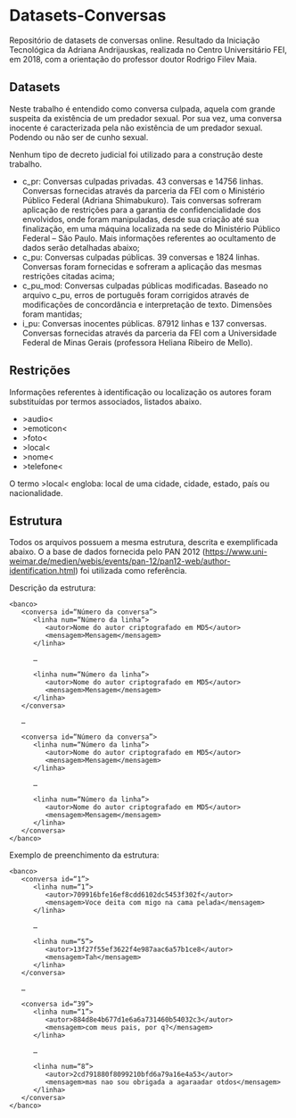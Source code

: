 # Datasets-Conversas

Repositório de datasets de conversas online. Resultado da Iniciação Tecnológica da Adriana Andrijauskas, realizada no Centro Universitário FEI, em 2018, com a orientação do professor doutor Rodrigo Filev Maia.

## Datasets
Neste trabalho é entendido como conversa culpada, aquela com grande suspeita da existência de um predador sexual. Por sua vez, uma conversa inocente é caracterizada pela não existência de um predador sexual. Podendo ou não ser de cunho sexual.

Nenhum tipo de decreto judicial foi utilizado para a construção deste trabalho.
* c_pr: Conversas culpadas privadas. 43 conversas e 14756 linhas. Conversas fornecidas através da parceria da FEI com o Ministério Público Federal (Adriana Shimabukuro). Tais conversas sofreram aplicação de restrições para a garantia de confidencialidade dos envolvidos, onde foram manipuladas, desde sua criação até sua finalização, em uma máquina localizada na sede do Ministério Público Federal – São Paulo. Mais informações referentes ao ocultamento de dados serão detalhadas abaixo;
* c_pu: Conversas culpadas públicas. 39 conversas e 1824 linhas. Conversas foram fornecidas e sofreram a aplicação das mesmas restrições citadas acima;
* c_pu_mod: Conversas culpadas públicas modificadas. Baseado no arquivo c_pu, erros de português foram corrigidos através de modificações de concordância e interpretação de texto. Dimensões foram mantidas;
* i_pu: Conversas inocentes públicas. 87912 linhas e 137 conversas. Conversas fornecidas através da parceria da FEI com a Universidade Federal de Minas Gerais (professora Heliana Ribeiro de Mello). 

## Restrições
Informações referentes à identificação ou localização os autores foram substituídas por termos associados, listados abaixo.
* \>audio<
* \>emoticon<
* \>foto<
* \>local<
* \>nome<
* \>telefone<

O termo >local< engloba: local de uma cidade, cidade, estado, país ou nacionalidade.

## Estrutura
Todos os arquivos possuem a mesma estrutura, descrita e exemplificada abaixo. O a base de dados fornecida pelo PAN 2012 (https://www.uni-weimar.de/medien/webis/events/pan-12/pan12-web/author-identification.html) foi utilizada como referência.

Descrição da estrutura:

    <banco>
       <conversa id=“Número da conversa”>
          <linha num=“Número da linha”>
             <autor>Nome do autor criptografado em MD5</autor>
             <mensagem>Mensagem</mensagem>
          </linha>
          
          …
          
          <linha num=“Número da linha”>
             <autor>Nome do autor criptografado em MD5</autor>
             <mensagem>Mensagem</mensagem>
          </linha>
       </conversa>
       
       …
       
       <conversa id=“Número da conversa”>
          <linha num=“Número da linha”>
             <autor>Nome do autor criptografado em MD5</autor>
             <mensagem>Mensagem</mensagem>
          </linha>
          
          …
          
          <linha num=“Número da linha”>
             <autor>Nome do autor criptografado em MD5</autor>
             <mensagem>Mensagem</mensagem>
          </linha>
       </conversa>
    </banco>

Exemplo de preenchimento da estrutura:

    <banco>
       <conversa id=“1”>
          <linha num=“1”>
             <autor>709916bfe16ef8cdd6102dc5453f302f</autor>
             <mensagem>Voce deita com migo na cama pelada</mensagem>
          </linha>
          
          …
          
          <linha num=“5”>
             <autor>13f27f55ef3622f4e987aac6a57b1ce8</autor>
             <mensagem>Tah</mensagem>
          </linha>
       </conversa>
       
       …
       
       <conversa id=“39”>
          <linha num=“1”>
             <autor>884d8e4b677d1e6a6a731460b54032c3</autor>
             <mensagem>com meus pais, por q?</mensagem>
          </linha>
          
          …
          
          <linha num=“8”>
             <autor>2cd791880f8099210bfd6a79a16e4a53</autor>
             <mensagem>mas nao sou obrigada a agaraadar otdos</mensagem>
          </linha>
       </conversa>  
    </banco>
    
